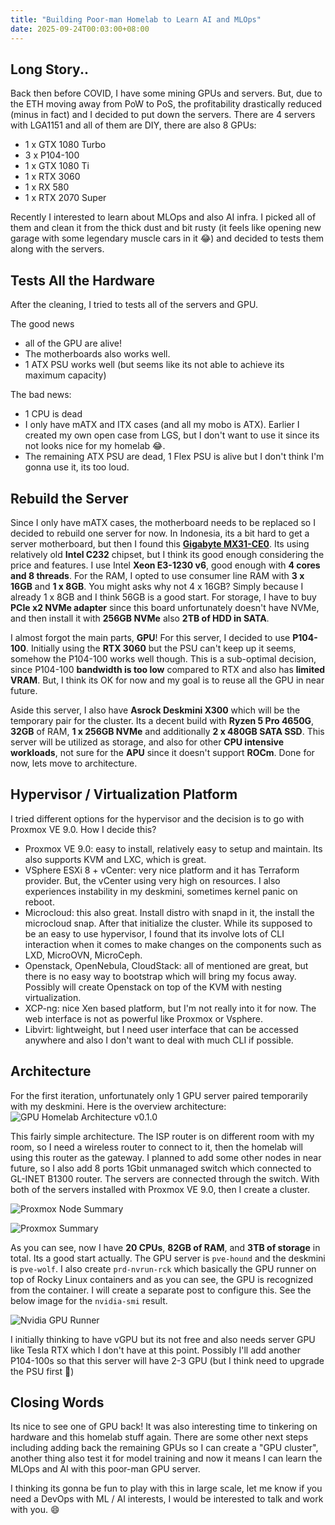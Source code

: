 ```yaml
---
title: "Building Poor-man Homelab to Learn AI and MLOps"
date: 2025-09-24T00:03:00+08:00
---
```


## Long Story..
Back then before COVID, I have some mining GPUs and servers. But, due to the ETH moving away from PoW to PoS, the profitability drastically reduced (minus in fact) and I decided to put down the servers. There are 4 servers with LGA1151 and all of them are DIY, there are also 8 GPUs:
- 1 x GTX 1080 Turbo
- 3 x P104-100
- 1 x GTX 1080 Ti
- 1 x RTX 3060
- 1 x RX 580
- 1 x RTX 2070 Super

Recently I interested to learn about MLOps and also AI infra. I picked all of them and clean it from the thick dust and bit rusty (it feels like opening new garage with some legendary muscle cars in it 😂) and decided to tests them along with the servers.

## Tests All the Hardware
After the cleaning, I tried to tests all of the servers and GPU. 

The good news
- all of the GPU are alive!
- The motherboards also works well.
- 1 ATX PSU works well (but seems like its not able to achieve its maximum capacity)

The bad news:
- 1 CPU is dead
- I only have mATX and ITX cases (and all my mobo is ATX). Earlier I created my own open case from LGS, but I don't want to use it since its not looks nice for my homelab 😂.
- The remaining ATX PSU are dead, 1 Flex PSU is alive but I don't think I'm gonna use it, its too loud.

## Rebuild the Server
Since I only have mATX cases, the motherboard needs to be replaced so I decided to rebuild one server for now. In Indonesia, its a bit hard to get a server motherboard, but then I found this [**Gigabyte MX31-CE0**](https://tk.tokopedia.com/ZSDQxdPca/). Its using relatively old **Intel C232** chipset, but I think its good enough considering the price and features. I use Intel **Xeon E3-1230 v6**, good enough with **4 cores and 8 threads**. For the RAM, I opted to use consumer line RAM with **3 x 16GB** and **1 x 8GB**. You might asks why not 4 x 16GB? Simply because I already 1 x 8GB and I think 56GB is a good start. For storage, I have to buy **PCIe x2 NVMe adapter** since this board unfortunately doesn't have NVMe, and then install it with **256GB NVMe** also **2TB of HDD in SATA**.

I almost forgot the main parts, **GPU**! For this server, I decided to use **P104-100**. Initially using the **RTX 3060** but the PSU can't keep up it seems, somehow the P104-100 works well though. This is a sub-optimal decision, since P104-100 **bandwidth is too low** compared to RTX and also has **limited VRAM**. But, I think its OK for now and my goal is to reuse all the GPU in near future.

Aside this server, I also have **Asrock Deskmini X300** which will be the temporary pair for the cluster. Its a decent build with **Ryzen 5 Pro 4650G**, **32GB** of RAM, **1 x 256GB NVMe** and additionally **2 x 480GB SATA SSD**. This server will be utilized as storage, and also for other **CPU intensive workloads**, not sure for the **APU** since it doesn't support **ROCm**. Done for now, lets move to architecture.

## Hypervisor / Virtualization Platform
I tried different options for the hypervisor and the decision is to go with Proxmox VE 9.0. How I decide this?
- Proxmox VE 9.0: easy to install, relatively easy to setup and maintain. Its also supports KVM and LXC, which is great.
- VSphere ESXi 8 + vCenter: very nice platform and it has Terraform provider. But, the vCenter using very high on resources. I also experiences instability in my deskmini, sometimes kernel panic on reboot.
- Microcloud: this also great. Install distro with snapd in it, the install the microcloud snap. After that initialize the cluster. While its supposed to be an easy to use hypervisor, I found that its involve lots of CLI interaction when it comes to make changes on the components such as LXD, MicroOVN, MicroCeph.
- Openstack, OpenNebula, CloudStack: all of mentioned are great, but there is no easy way to bootstrap which will bring my focus away. Possibly will create Openstack on top of the KVM with nesting virtualization.
- XCP-ng: nice Xen based platform, but I'm not really into it for now. The web interface is not as powerful like Proxmox or Vsphere.
- Libvirt: lightweight, but I need user interface that can be accessed anywhere and also I don't want to deal with much CLI if possible.

## Architecture
For the first iteration, unfortunately only 1 GPU server paired temporarily with my deskmini. Here is the overview architecture:
![GPU Homelab Architecture v0.1.0](/img/2025-09-23-homelab-diagram.png)

This fairly simple architecture. The ISP router is on different room with my room, so I need a wireless router to connect to it, then the homelab will using this router as the gateway. I planned to add some other nodes in near future, so I also add 8 ports 1Gbit unmanaged switch which connected to GL-INET B1300 router. The servers are connected through the switch. With both of the servers installed with Proxmox VE 9.0, then I create a cluster.

![Proxmox Node Summary](/img/2025-09-24-proxmox-node-summary.png)

![Proxmox Summary](/img/2025-09-24-proxmox-cluster-summary.png)

As you can see, now I have **20 CPUs**, **82GB of RAM**, and **3TB of storage** in total. Its a good start actually. The GPU server is `pve-hound` and the deskmini is `pve-wolf`. I also create `prd-nvrun-rck` which basically the GPU runner on top of Rocky Linux containers and as you can see, the GPU is recognized from the container. I will create a separate post to configure this. See the below image for the `nvidia-smi` result.

![Nvidia GPU Runner](/img/2025-09-24-nvrun.png)

I initially thinking to have vGPU but its not free and also needs server GPU like Tesla RTX which I don't have at this point. Possibly I'll add another P104-100s so that this server will have 2-3 GPU (but I think need to upgrade the PSU first 🥲)

## Closing Words
Its nice to see one of GPU back! It was also interesting time to tinkering on hardware and this homelab stuff again. There are some other next steps including adding back the remaining GPUs so I can create a "GPU cluster", another thing also test it for model training and now it means I can learn the MLOps and AI with this poor-man GPU server.

I thinking its gonna be fun to play with this in large scale, let me know if you need a DevOps with ML / AI interests, I would be interested to talk and work with you. 😄